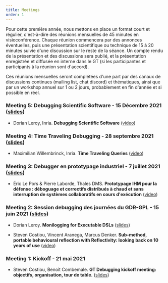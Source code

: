 ```yaml
---
title: Meetings
order: 1
---
```


Pour cette première année, nous mettons en place un format court et régulier, c'est-à-dire des réunions mensuelles de 45 minutes en visioconférence.
Chaque réunion commencera par des annonces éventuelles, puis une présentation scientifique ou technique de 15 à 20 minutes suivie d'une discussion sur le reste de la séance.
Un compte rendu de la présentation et des discussions sera publié, et la présentation enregistrée et diffusée en interne dans le GT (si les participantes et participants à la réunion sont d'accord).

Ces réunions mensuelles seront complétées d'une part par des canaux de discussions continues (mailing list, chat discord) et thématiques, ainsi que par un workshop annuel sur 1 ou 2 jours, probablement en fin d'année et si possible en réel.

### Meeting 5: Debugging Scientific Software - 15 Décembre 2021 ([slides](https://github.com/gt-debugging/gt-debugging.github.io/blob/main/res/TTQ.pdf))
- Dorian Leroy, Inria. **Debugging Scientific Software** ([video](https://files-debugging.inria.fr/debugging-scientific-software.mp4))

### Meeting 4: Time Traveling Debugging - 28 septembre 2021 ([slides](https://github.com/gt-debugging/gt-debugging.github.io/blob/main/res/TTQ.pdf))
- Maximilian Willembrinck, Inria. **Time Traveling Queries** ([video](https://files-debugging.inria.fr/time-traveling-queries.mp4))

### Meeting 3: Debugger en prototypage industriel - 7 juillet 2021 ([slides](https://github.com/gt-debugging/gt-debugging.github.io/blob/main/res/GT-Debugging-Meeting-3.pdf))
- Éric Le Pors & Pierre Laborde, Thales DMS. **Prototypage IHM pour la défense : déboguage et correctifs distribués à chaud et sans interruption de systèmes collaboratifs en cours d'exécution** ([video](https://files-debugging.inria.fr/hot-debugging-prototype-defense-industry.mp4))

### Meeting 2: Session debugging des journées du GDR-GPL - 15 juin 2021 ([slides](https://github.com/gt-debugging/gt-debugging.github.io/blob/main/res/gdr-gpl-days-2021.pdf))
- Dorian Leroy. **Monilogging for Executable DSLs** ([slides](https://github.com/gt-debugging/gt-debugging.github.io/blob/main/res/talk-gdr-gpl.pdf))

- Steven Costiou, Vincent Aranega, Marcus Denker. **Sub-method, portable behavioural reflection with Reflectivity: looking back on 10 years of use** ([video](https://www.youtube.com/watch?v=bJO4tAiIwng))


### Meeting 1: Kickoff - 21 mai 2021
- Steven Costiou, Benoît Combemale. **GT Debugging kickoff meeting: objectifs, organisation, tour de table.** ([slides](https://github.com/gt-debugging/gt-debugging.github.io/blob/main/res/GT-debugging-kickoff.pdf))

